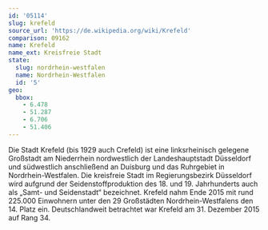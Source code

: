 ```yaml
---
id: '05114'
slug: krefeld
source_url: 'https://de.wikipedia.org/wiki/Krefeld'
comparison: 09162
name: Krefeld
name_ext: Kreisfreie Stadt
state:
  slug: nordrhein-westfalen
  name: Nordrhein-Westfalen
  id: '5'
geo:
  bbox:
    - 6.478
    - 51.287
    - 6.706
    - 51.406
---
```


Die Stadt Krefeld (bis 1929 auch Crefeld) ist eine linksrheinisch gelegene Großstadt am Niederrhein nordwestlich der Landeshauptstadt Düsseldorf und südwestlich anschließend an Duisburg und das Ruhrgebiet in Nordrhein-Westfalen. Die kreisfreie Stadt im Regierungsbezirk Düsseldorf wird aufgrund der Seidenstoffproduktion des 18. und 19. Jahrhunderts auch als „Samt- und Seidenstadt“ bezeichnet. Krefeld nahm Ende 2015 mit rund 225.000 Einwohnern unter den 29 Großstädten Nordrhein-Westfalens den 14. Platz ein. Deutschlandweit betrachtet war Krefeld am 31. Dezember 2015 auf Rang 34.
